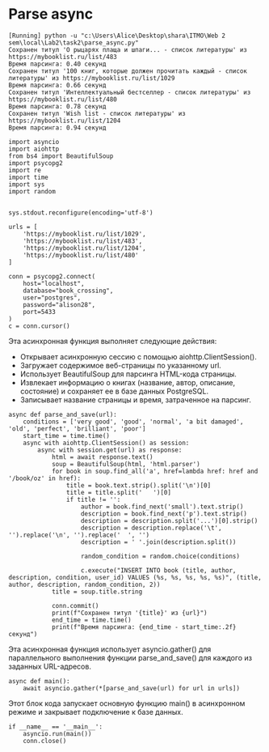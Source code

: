 # Parse async

```
[Running] python -u "c:\Users\Alice\Desktop\shara\ITMO\Web 2 sem\local\Lab2\task2\parse_async.py"
Сохранен титул 'О рыцарях плаща и шпаги... - список литературы' из https://mybooklist.ru/list/483
Время парсинга: 0.40 секунд
Сохранен титул '100 книг, которые должен прочитать каждый - список литературы' из https://mybooklist.ru/list/1029
Время парсинга: 0.66 секунд
Сохранен титул 'Интеллектуальный бестселлер - список литературы' из https://mybooklist.ru/list/480
Время парсинга: 0.78 секунд
Сохранен титул 'Wish list - список литературы' из https://mybooklist.ru/list/1204
Время парсинга: 0.94 секунд
```


```
import asyncio
import aiohttp
from bs4 import BeautifulSoup
import psycopg2
import re
import time
import sys
import random


sys.stdout.reconfigure(encoding='utf-8')

urls = [
    'https://mybooklist.ru/list/1029',
    'https://mybooklist.ru/list/483',
    'https://mybooklist.ru/list/1204',
    'https://mybooklist.ru/list/480'
]

conn = psycopg2.connect(
    host="localhost",
    database="book_crossing",
    user="postgres",
    password="alison28",
    port=5433
)
c = conn.cursor()
```
Эта асинхронная функция выполняет следующие действия:  
- Открывает асинхронную сессию с помощью aiohttp.ClientSession().  
- Загружает содержимое веб-страницы по указанному url.  
- Использует BeautifulSoup для парсинга HTML-кода страницы.  
- Извлекает информацию о книгах (название, автор, описание, состояние) и сохраняет ее в базе данных PostgreSQL.  
- Записывает название страницы и время, затраченное на парсинг.
```
async def parse_and_save(url):
    conditions = ['very good', 'good', 'normal', 'a bit damaged', 'old', 'perfect', 'brilliant', 'poor']
    start_time = time.time()
    async with aiohttp.ClientSession() as session:
        async with session.get(url) as response:
            html = await response.text()
            soup = BeautifulSoup(html, 'html.parser')
            for book in soup.find_all('a', href=lambda href: href and '/book/oz' in href):
                title = book.text.strip().split('\n')[0]
                title = title.split('   ')[0]
                if title != '':
                    author = book.find_next('small').text.strip()
                    description = book.find_next('p').text.strip()
                    description = description.split('...')[0].strip()
                    description = description.replace('\t', '').replace('\n', '').replace('  ', '')
                    description = ' '.join(description.split())

                    random_condition = random.choice(conditions)
                    
                    c.execute("INSERT INTO book (title, author, description, condition, user_id) VALUES (%s, %s, %s, %s, %s)", (title, author, description, random_condition, 2))
            title = soup.title.string

            conn.commit()
            print(f"Сохранен титул '{title}' из {url}")
            end_time = time.time()
            print(f"Время парсинга: {end_time - start_time:.2f} секунд")
```
Эта асинхронная функция использует asyncio.gather() для параллельного выполнения функции parse_and_save() для каждого из заданных URL-адресов.
```
async def main():
    await asyncio.gather(*[parse_and_save(url) for url in urls])
```
Этот блок кода запускает основную функцию main() в асинхронном режиме и закрывает подключение к базе данных.
```
if __name__ == '__main__':
    asyncio.run(main())
    conn.close()
```